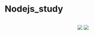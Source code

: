 # Nodejs_study

 <p align="center">
    <br/>
    <img src="https://img.shields.io/badge/-Node.js-05122A?style=flat&logo=Node.js&logoColor=white"/>
    <img src="https://img.shields.io/badge/-HTML-05122A?style=flat&logo=HTML5"/>
